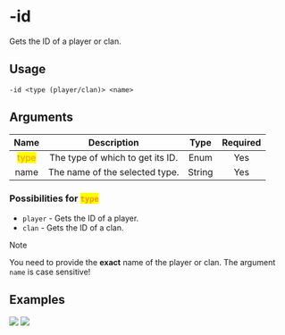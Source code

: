 # -id

Gets the ID of a player or clan.

## Usage

```
-id <type (player/clan)> <name>
```

## Arguments

| Name                                    | Description                      | Type   | Required |
| :-------------------------------------: | :------------------------------: | :----: | :------: |
| <mark style="color:#FA9405">type</mark> | The type of which to get its ID. | Enum   | Yes      |
| name                                    | The name of the selected type.   | String | Yes      |

### Possibilities for <mark style="color:#FA9405">`type`</mark>

- `player` - Gets the ID of a player.
- `clan` - Gets the ID of a clan.

> [!NOTE]
> You need to provide the **exact** name of the player or clan. The argument `name` is case sensitive!

## Examples
![](https://user-images.githubusercontent.com/111157596/258177993-69b27ae6-25ab-44fa-b95b-500e9f62abc0.png)
![](https://user-images.githubusercontent.com/111157596/258178024-2fede23f-9a4d-481e-a3c5-87fb35b03be8.png)